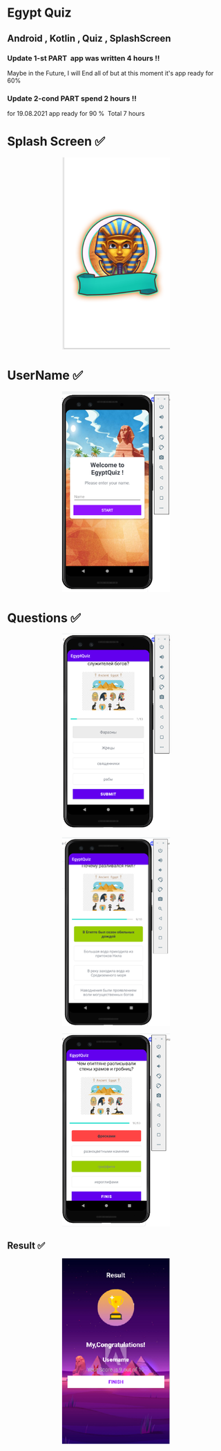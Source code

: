 # Egypt Quiz
## Android , Kotlin , Quiz , SplashScreen

### Update 1-st PART  app was written 4 hours !!
Maybe in the Future, I will End all of but at this moment it's app ready for 60%

### Update 2-cond PART spend 2 hours !!
for 19.08.2021 app ready for 90 % 
Total 7 hours


# Splash Screen  ✅
<p align="center">
<img src="Screenshot/000.png" alt="drawing1" width="250">
</p>

# UserName ✅
<p align="center">
<img src="Screenshot/001.png" alt="drawing1" width="250">
</p>

# Questions ✅
<p align="center">
<img src="Screenshot/002.png" alt="drawing1" width="250">
</p>
<p align="center">
<img src="Screenshot/003.png" alt="drawing1" width="250">
</p>
<p align="center">
<img src="Screenshot/004.png" alt="drawing1" width="250">
</p>

## Result ✅
<p align="center">
<img src="Screenshot/005.png" alt="drawing1" width="250">
</p>
